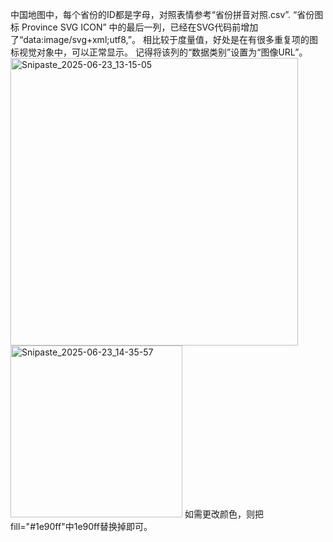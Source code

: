 中国地图中，每个省份的ID都是字母，对照表情参考“省份拼音对照.csv”.
“省份图标 Province SVG ICON” 中的最后一列，已经在SVG代码前增加了“data:image/svg+xml;utf8,”。
相比较于度量值，好处是在有很多重复项的图标视觉对象中，可以正常显示。
记得将该列的“数据类别”设置为“图像URL”。
<img width="460" alt="Snipaste_2025-06-23_13-15-05" src="https://github.com/user-attachments/assets/3f11abc2-e619-475c-8a34-c365cde8a234" />
<img width="275" alt="Snipaste_2025-06-23_14-35-57" src="https://github.com/user-attachments/assets/7b0406e9-e18b-4666-9979-2164d548695b" />
如需更改颜色，则把fill="#1e90ff"中1e90ff替换掉即可。
